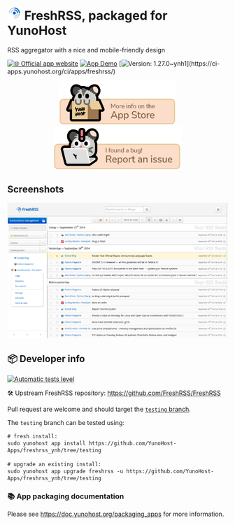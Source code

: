 <!--
N.B.: This README was automatically generated by <https://github.com/YunoHost/apps_tools/blob/main/readme_generator>
It shall NOT be edited by hand.
-->

<h1>
  <img src="https://raw.githubusercontent.com/YunoHost/apps/main/logos/freshrss.png" width="32px" alt="Logo of FreshRSS">
  FreshRSS, packaged for YunoHost
</h1>

RSS aggregator with a nice and mobile-friendly design

[![🌐 Official app website](https://img.shields.io/badge/Official_app_website-darkgreen?style=for-the-badge)](http://freshrss.org/)
[![App Demo](https://img.shields.io/badge/App_Demo-blue?style=for-the-badge)](https://demo.freshrss.org)
[![Version: 1.27.0~ynh1](https://img.shields.io/badge/Version-1.27.0~ynh1-rgb(18,138,11)?style=for-the-badge)](https://ci-apps.yunohost.org/ci/apps/freshrss/)

<div align="center">
<a href="https://apps.yunohost.org/app/freshrss"><img height="100px" src="https://github.com/YunoHost/yunohost-artwork/raw/refs/heads/main/badges/neopossum-badges/badge_more_info_on_the_appstore.svg"/></a>
<a href="https://github.com/YunoHost-Apps/freshrss_ynh/issues"><img height="100px" src="https://github.com/YunoHost/yunohost-artwork/raw/refs/heads/main/badges/neopossum-badges/badge_report_an_issue.svg"/></a>
</div>


## Screenshots
![Screenshot of FreshRSS](./doc/screenshots/screenshot.png)

## 📦 Developer info

[![Automatic tests level](https://apps.yunohost.org/badge/cilevel/freshrss)](https://ci-apps.yunohost.org/ci/apps/freshrss/)

🛠️ Upstream FreshRSS repository: <https://github.com/FreshRSS/FreshRSS>

Pull request are welcome and should target the [`testing` branch](https://github.com/YunoHost-Apps/freshrss_ynh/tree/testing).

The `testing` branch can be tested using:
```
# fresh install:
sudo yunohost app install https://github.com/YunoHost-Apps/freshrss_ynh/tree/testing

# upgrade an existing install:
sudo yunohost app upgrade freshrss -u https://github.com/YunoHost-Apps/freshrss_ynh/tree/testing
```

### 📚 App packaging documentation

Please see <https://doc.yunohost.org/packaging_apps> for more information.